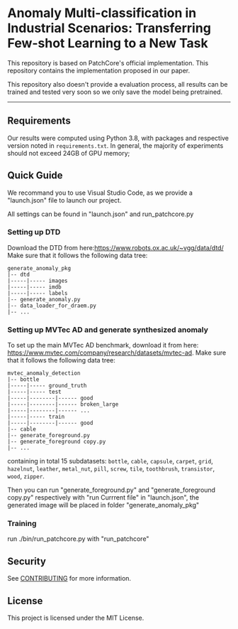 # Anomaly Multi-classification in Industrial Scenarios: Transferring Few-shot Learning to a New Task
This repository is based on PatchCore's official implementation.
This repository contains the implementation proposed in our paper.

This repository also doesn't provide a evaluation process, all results can be trained and tested very soon so we only save the model being pretrained.

---
## Requirements

Our results were computed using Python 3.8, with packages and respective version noted in
`requirements.txt`. In general, the majority of experiments should not exceed 24GB of GPU memory;


## Quick Guide
We recommand you to use Visual Studio Code, as we provide a "launch.json" file to launch our project.

All settings can be found in "launch.json" and run_patchcore.py

### Setting up DTD
Download the DTD from here:<https://www.robots.ox.ac.uk/~vgg/data/dtd/>
Make sure that it follows the following data tree:
```shell
generate_anomaly_pkg
|-- dtd
|-----|----- images
|-----|----- imdb
|-----|----- labels
|-- generate_anomaly.py
|-- data_loader_for_draem.py
|-- ...
```
### Setting up MVTec AD and generate synthesized anomaly 

To set up the main MVTec AD benchmark, download it from here: <https://www.mvtec.com/company/research/datasets/mvtec-ad>.
 Make sure that it follows the following data tree:

```shell
mvtec_anomaly_detection
|-- bottle
|-----|----- ground_truth
|-----|----- test
|-----|--------|------ good
|-----|--------|------ broken_large
|-----|--------|------ ...
|-----|----- train
|-----|--------|------ good
|-- cable
|-- generate_foreground.py
|-- generate_foreground copy.py
|-- ...
```

containing in total 15 subdatasets: `bottle`, `cable`, `capsule`, `carpet`, `grid`, `hazelnut`,
`leather`, `metal_nut`, `pill`, `screw`, `tile`, `toothbrush`, `transistor`, `wood`, `zipper`.

Then you can run "generate_foreground.py" and "generate_foreground copy.py" respectively with "run Currrent file" in "launch.json", the generated image will be placed in folder "generate_anomaly_pkg"

### Training
run ./bin/run_patchcore.py with "run_patchcore"

## Security

See [CONTRIBUTING](CONTRIBUTING.md#security-issue-notifications) for more information.

## License

This project is licensed under the MIT License.
